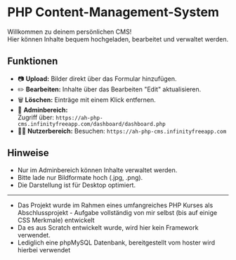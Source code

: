 # PHP Content-Management-System

Willkommen zu deinem persönlichen CMS!  
Hier können Inhalte bequem hochgeladen, bearbeitet und verwaltet werden.

## Funktionen

- 📷 **Upload:** Bilder direkt über das Formular hinzufügen.
- ✏️ **Bearbeiten:** Inhalte über das Bearbeiten "Edit" aktualisieren.
- 🗑️ **Löschen:** Einträge mit einem Klick entfernen.
- 📂 **Adminbereich:**  
  Zugriff über: `https://ah-php-cms.infinityfreeapp.com/dashboard/dashboard.php`
- 🧑‍💻 **Nutzerbereich:**
  Besuchen: `https://ah-php-cms.infinityfreeapp.com`

## Hinweise

- Nur im Adminbereich können Inhalte verwaltet werden.
- Bitte lade nur Bildformate hoch (.jpg, .png).
- Die Darstellung ist für Desktop optimiert.

---

- Das Projekt wurde im Rahmen eines umfangreiches PHP Kurses als Abschlussprojekt - Aufgabe vollständig von mir selbst (bis auf einige CSS Merkmale) entwickelt
- Da es aus Scratch entwickelt wurde, wird hier kein Framework verwendet. 
- Lediglich eine phpMySQL Datenbank, bereitgestellt vom hoster wird hierbei verwendet